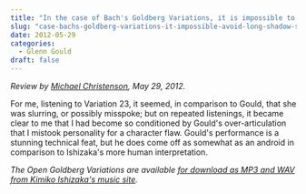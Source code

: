 ```yaml
---
title: "In the case of Bach's Goldberg Variations, it is impossible to avoid the long shadow still cast by Glenn Gould's 1955 debut recording"
slug: "case-bachs-goldberg-variations-it-impossible-avoid-long-shadow-still-cast-glenn-goulds-1955-debut"
date: 2012-05-29
categories:
  - Glenn Gould
draft: false
---
```

*Review by [Michael Christenson](https://sites.google.com/site/fr0z3nfl4m1ng0/the-open-goldberg-variations), May 29, 2012.*

For me, listening to Variation 23, it seemed, in comparison to Gould, that she was slurring, or possibly misspoke; but on repeated listenings, it became clear to me that I had become so conditioned by Gould's over-articulation that I mistook personality for a character flaw. Gould's performance is a stunning technical feat, but he does come off as somewhat as an android in comparison to Ishizaka's more human interpretation.


<em>The Open Goldberg Variations are available [for download as MP3 and WAV from Kimiko Ishizaka's music site](https://music.kimiko-pianko.com).</em>
